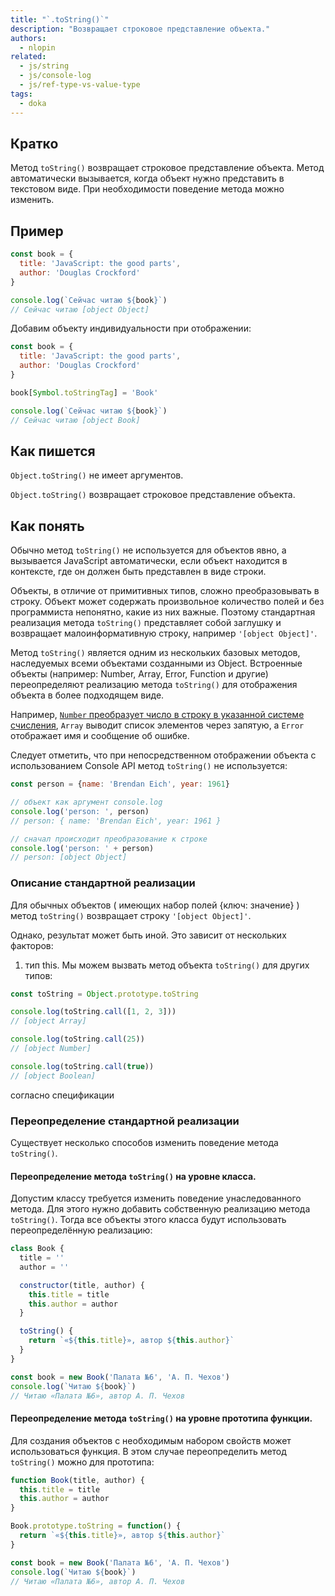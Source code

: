 ```yaml
---
title: "`.toString()`"
description: "Возвращает строковое представление объекта."
authors:
  - nlopin
related:
  - js/string
  - js/console-log
  - js/ref-type-vs-value-type
tags:
  - doka
---
```


## Кратко

Метод `toString()` возвращает строковое представление объекта. Метод автоматически вызывается, когда объект нужно представить в текстовом виде. При необходимости поведение метода можно изменить.

## Пример

```js
const book = {
  title: 'JavaScript: the good parts',
  author: 'Douglas Crockford'
}

console.log(`Сейчас читаю ${book}`)
// Сейчас читаю [object Object]
```

Добавим объекту индивидуальности при отображении:

```js
const book = {
  title: 'JavaScript: the good parts',
  author: 'Douglas Crockford'
}

book[Symbol.toStringTag] = 'Book'

console.log(`Сейчас читаю ${book}`)
// Сейчас читаю [object Book]
```

## Как пишется

`Object.toString()` не имеет аргументов.

`Object.toString()` возвращает строковое представление объекта.

## Как понять

Обычно метод `toString()` не используется для объектов явно, а вызывается JavaScript автоматически, если объект находится в контексте, где он должен быть представлен в виде строки.

Объекты, в отличие от примитивных типов, сложно преобразовывать в строку. Объект может содержать произвольное количество полей и без программиста непонятно, какие из них важные. Поэтому стандартная реализация метода `toString()` представляет собой заглушку и возвращает малоинформативную строку, например `'[object Object]'`.

Метод `toString()` является одним из нескольких базовых методов, наследуемых всеми объектами созданными из Object. Встроенные объекты (например: Number, Array, Error, Function и другие) переопределяют реализацию метода `toString()` для отображения объекта в более подходящем виде.

Например, [`Number` преобразует число в строку в указанной системе счисления](/js/number-tostring/), `Array` выводит список элементов через запятую, а `Error` отображает имя и сообщение об ошибке.

Следует отметить, что при непосредственном отображении объекта с использованием Console API метод `toString()` не используется:

```js
const person = {name: 'Brendan Eich', year: 1961}

// объект как аргумент console.log
console.log('person: ', person)
// person: { name: 'Brendan Eich', year: 1961 }

// сначал происходит преобразование к строке
console.log('person: ' + person)
// person: [object Object]
```

### Описание стандартной реализации

Для обычных объектов ( имеющих набор полей {ключ: значение} ) метод `toString()` возвращает строку `'[object Object]'`.

Однако, результат может быть иной. Это зависит от нескольких факторов:

1. тип this. Мы можем вызвать метод объекта `toString()` для других типов:

```js
const toString = Object.prototype.toString

console.log(toString.call([1, 2, 3]))
// [object Array]

console.log(toString.call(25))
// [object Number]

console.log(toString.call(true))
// [object Boolean]

```



согласно спецификации


### Переопределение стандартной реализации

Существует несколько способов изменить поведение метода `toString()`.


#### Переопределение метода `toString()` на уровне класса.

Допустим классу требуется изменить поведение унаследованного метода. Для этого нужно добавить собственную реализацию метода `toString()`. Тогда все объекты этого класса будут использовать переопределённую реализацию:

```js
class Book {
  title = ''
  author = ''

  constructor(title, author) {
    this.title = title
    this.author = author
  }

  toString() {
    return `«${this.title}», автор ${this.author}`
  }
}

const book = new Book('Палата №6', 'А. П. Чехов')
console.log(`Читаю ${book}`)
// Читаю «Палата №6», автор А. П. Чехов
```

#### Переопределение метода `toString()` на уровне прототипа функции.

Для создания объектов с необходимым набором свойств может использоваться функция.
В этом случае переопределить метод `toString()` можно для прототипа:

```js
function Book(title, author) {
  this.title = title
  this.author = author
}

Book.prototype.toString = function() {
  return `«${this.title}», автор ${this.author}`
}

const book = new Book('Палата №6', 'А. П. Чехов')
console.log(`Читаю ${book}`)
// Читаю «Палата №6», автор А. П. Чехов
```

